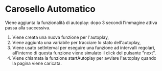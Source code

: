 # Carosello Automatico

Viene aggiunta la funzionalità di autoplay: dopo  3 secondi l’immagine attiva passa alla successiva. 

1. Viene creata una nuova funzione per l'autoplay,
2. Viene aggiunta una variabile per tracciare lo stato dell'autoplay,
3. Viene usato setInterval per eseguire una funzione ad intervalli regolari, all'interno di questa funzione viene simulato il click del pulsante "next".
4. Viene chiamata la funzione startAutoplay per avviare l'autoplay quando la pagina viene caricata.
